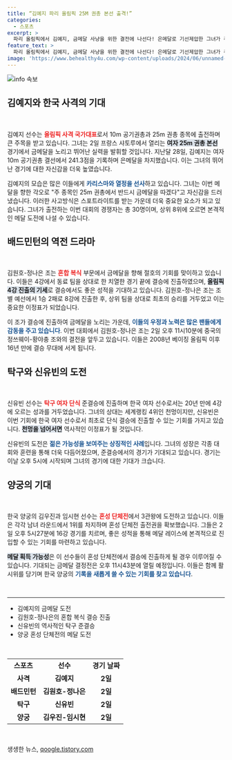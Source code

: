 ```yaml
---
title: “김예지 파리 올림픽 25M 권총 본선 출격!”
categories:
  - 스포츠
excerpt: >
  파리 올림픽에서 김예지, 금메달 사냥을 위한 결전에 나선다! 은메달로 기선제압한 그녀가 주 종목인 25m 권총에서 강한 의지를 보이며 세계의 이목을 집중시키고 있다. 배드민턴과 탁구에서도 한국의 열기가 이어진다.
feature_text: >
  파리 올림픽에서 김예지, 금메달 사냥을 위한 결전에 나선다! 은메달로 기선제압한 그녀가 주 종목인 25m 권총에서 강한 의지를 보이며 세계의 이목을 집중시키고 있다. 배드민턴과 탁구에서도 한국의 열기가 이어진다.
image: 'https://www.behealthy4u.com/wp-content/uploads/2024/06/unnamed-file.png'
---
```


<p><img src="https://www.behealthy4u.com/wp-content/uploads/2024/06/unnamed-file.png" alt="info 속보" /></p>

<h2 data-ke-size="size26">김예지와 한국 사격의 기대</h2>

<p data-ke-size="size16">&nbsp;</p>

<p data-ke-size="size16">김예지 선수는 <b><span style="color: #ee2323;">올림픽 사격 국가대표</span></b>로서 10m 공기권총과 25m 권총 종목에 출전하며 큰 주목을 받고 있습니다. 그녀는 2일 프랑스 샤토루에서 열리는 <b><span style="background-color: #21538527;">여자 25m 권총 본선</span></b> 경기에서 금메달을 노리고 뛰어난 실력을 발휘할 것입니다. 지난달 28일, 김예지는 여자 10m 공기권총 결선에서 241.3점을 기록하며 은메달을 차지했습니다. 이는 그녀의 뛰어난 경기에 대한 자신감을 더욱 높였습니다.</p>

<p data-ke-size="size16">김예지의 모습은 많은 이들에게 <b><span style="color: #1a5490;">카리스마와 열정을 선사</span></b>하고 있습니다. 그녀는 이번 메달을 향한 각오로 "주 종목인 25m 권총에서 반드시 금메달을 따겠다"고 자신감을 드러냈습니다. 이러한 사고방식은 스포트라이트를 받는 가운데 더욱 중요한 요소가 되고 있습니다. 그녀가 출전하는 이번 대회의 경쟁자는 총 30명이며, 상위 8위에 오르면 본격적인 메달 도전에 나설 수 있습니다.</p>

<h2 data-ke-size="size26">배드민턴의 역전 드라마</h2>

<p data-ke-size="size16">&nbsp;</p>

<p data-ke-size="size16">김원호-정나은 조는 <b><span style="color: #ee2323;">혼합 복식</span></b> 부문에서 금메달을 향해 절호의 기회를 맞이하고 있습니다. 이들은 4강에서 동료 팀을 상대로 한 치열한 경기 끝에 결승에 진출하였으며, <b><span style="background-color: #21538527;">올림픽 4강 진출의 기세</span></b>로 결승에서도 좋은 성적을 기대하고 있습니다. 김원호-정나은 조는 조별 예선에서 1승 2패로 8강에 진출한 후, 상위 팀을 상대로 최초의 승리를 거두었고 이는 중요한 이정표가 되었습니다.</p>

<p data-ke-size="size16">이 조가 결승에 진출하여 금메달을 노리는 가운데, <b><span style="color: #1a5490;">이들의 우정과 노력은 많은 팬들에게 감동을 주고 있습니다</span></b>. 이번 대회에서 김원호-정나은 조는 2일 오후 11시10분에 중국의 정쓰웨이-황야충 조와의 결전을 앞두고 있습니다. 이들은 2008년 베이징 올림픽 이후 16년 만에 결승 무대에 서게 됩니다.</p>

<h2 data-ke-size="size26">탁구와 신유빈의 도전</h2>

<p data-ke-size="size16">&nbsp;</p>

<p data-ke-size="size16">신유빈 선수는 <b><span style="color: #ee2323;">탁구 여자 단식</span></b> 준결승에 진출하며 한국 여자 선수로서는 20년 만에 4강에 오르는 성과를 거두었습니다. 그녀의 상대는 세계랭킹 4위인 천멍이지만, 신유빈은 이번 기회에 한국 여자 선수로서 최초로 단식 결승에 진출할 수 있는 기회를 가지고 있습니다. <b><span style="background-color: #21538527;">천멍을 넘어서면</span></b> 역사적인 이정표가 될 것입니다.</p>

<p data-ke-size="size16">신유빈의 도전은 <b><span style="color: #1a5490;">젊은 가능성을 보여주는 상징적인 사례</span></b>입니다. 그녀의 성장은 각종 대회와 훈련을 통해 더욱 다듬어졌으며, 준결승에서의 경기가 기대되고 있습니다. 경기는 이날 오후 5시에 시작되며 그녀의 경기에 대한 기대가 크습니다.</p>

<h2 data-ke-size="size26">양궁의 기대</h2>

<p data-ke-size="size16">&nbsp;</p>

<p data-ke-size="size16">한국 양궁의 김우진과 임시현 선수는 <b><span style="color: #ee2323;">혼성 단체전</span></b>에서 3관왕에 도전하고 있습니다. 이들은 각각 남녀 라운드에서 1위를 차지하며 혼성 단체전 출전권을 확보했습니다. 그들은 2일 오후 5시27분에 16강 경기를 치르며, 좋은 성적을 통해 메달 레이스에 본격적으로 진입할 수 있는 기회를 마련하고 있습니다.</p>

<p data-ke-size="size16"><b><span style="background-color: #21538527;">메달 획득 가능성</span></b>은 이 선수들이 혼성 단체전에서 결승에 진출하게 될 경우 이루어질 수 있습니다. 기대되는 금메달 결정전은 오후 11시43분에 열릴 예정입니다. 이들은 함께 활시위를 당기며 한국 양궁의 <b><span style="color: #1a5490;">기록을 새롭게 쓸 수 있는 기회를 찾고 있습니다</span></b>.</p>

<p data-ke-size="size16">&nbsp;</p>

<hr />

<ul>
  <li>김예지의 금메달 도전</li>
  <li>김원호-정나은의 혼합 복식 결승 진출</li>
  <li>신유빈의 역사적인 탁구 준결승</li>
  <li>양궁 혼성 단체전의 메달 도전</li>
</ul>

<p data-ke-size="size16">&nbsp;</p>

<table style="width: 100%;">
  <tr>
    <td style="text-align: center; height: 17px;"><b>스포츠</b></td>
    <td style="text-align: center; height: 17px;"><b>선수</b></td>
    <td style="text-align: center; height: 17px;"><b>경기 날짜</b></td>
  </tr>
  <tr>
    <td style="text-align: center; height: 17px;"><b>사격</b></td>
    <td style="text-align: center; height: 17px;"><b>김예지</b></td>
    <td style="text-align: center; height: 17px;"><b>2일</b></td>
  </tr>
  <tr>
    <td style="text-align: center; height: 17px;"><b>배드민턴</b></td>
    <td style="text-align: center; height: 17px;"><b>김원호-정나은</b></td>
    <td style="text-align: center; height: 17px;"><b>2일</b></td>
  </tr>
  <tr>
    <td style="text-align: center; height: 17px;"><b>탁구</b></td>
    <td style="text-align: center; height: 17px;"><b>신유빈</b></td>
    <td style="text-align: center; height: 17px;"><b>2일</b></td>
  </tr>
  <tr>
    <td style="text-align: center; height: 17px;"><b>양궁</b></td>
    <td style="text-align: center; height: 17px;"><b>김우진-임시현</b></td>
    <td style="text-align: center; height: 17px;"><b>2일</b></td>
  </tr>
</table>

<p data-ke-size="size16">&nbsp;</p>
생생한 뉴스, <a href="https://qoogle.tistory.com" rel="dofollow">qoogle.tistory.com</a>


